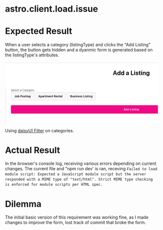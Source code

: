 # astro.client.load.issue

# Expected Result

When a user selects a category (listingType) and clicks the "Add Listing" button, the button gets hidden and a dyanmic form is generated based on the listingType's attributes.

![alt text](image.png)

Using [daisyUI Filter](https://daisyui.com/components/filter/) on categories. 

# Actual Result

In the browser's console log, receiving various errors depending on current changes. The current file and "npm run dev' is ran, receving `Failed to load module script: Expected a JavaScript module script but the server responded with a MIME type of "text/html". Strict MIME type checking is enforced for module scripts per HTML spec.
`

# Dilemma

The initial basic version of this requirement was working fine, as I made changes to improve the form, lost track of commit that broke the form.